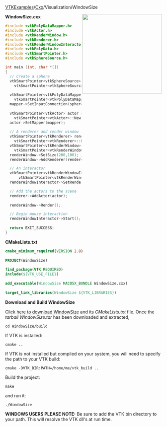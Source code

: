 [VTKExamples](Home)/[Cxx](Cxx)/Visualization/WindowSize

<img align="right" src="https://github.com/lorensen/VTKExamples/raw/master/Testing/Baseline/Visualization/TestWindowSize.png" width="256" />

**WindowSize.cxx**
```c++
#include <vtkPolyDataMapper.h>
#include <vtkActor.h>
#include <vtkRenderWindow.h>
#include <vtkRenderer.h>
#include <vtkRenderWindowInteractor.h>
#include <vtkPolyData.h>
#include <vtkSmartPointer.h>
#include <vtkSphereSource.h>

int main (int, char *[])
{
  // Create a sphere
  vtkSmartPointer<vtkSphereSource> sphereSource = 
    vtkSmartPointer<vtkSphereSource>::New();
    
  vtkSmartPointer<vtkPolyDataMapper> mapper = 
    vtkSmartPointer<vtkPolyDataMapper>::New();
  mapper->SetInputConnection(sphereSource->GetOutputPort());
  
  vtkSmartPointer<vtkActor> actor = 
    vtkSmartPointer<vtkActor>::New();
  actor->SetMapper(mapper);
  
  // A renderer and render window
  vtkSmartPointer<vtkRenderer> renderer = 
    vtkSmartPointer<vtkRenderer>::New();
  vtkSmartPointer<vtkRenderWindow> renderWindow = 
    vtkSmartPointer<vtkRenderWindow>::New();
  renderWindow->SetSize(200,100); //(width, height)
  renderWindow->AddRenderer(renderer);

  // An interactor
  vtkSmartPointer<vtkRenderWindowInteractor> renderWindowInteractor = 
      vtkSmartPointer<vtkRenderWindowInteractor>::New();
  renderWindowInteractor->SetRenderWindow(renderWindow);

  // Add the actors to the scene
  renderer->AddActor(actor);
  
  renderWindow->Render();

  // Begin mouse interaction
  renderWindowInteractor->Start();
  
  return EXIT_SUCCESS;
}
```
**CMakeLists.txt**
```cmake
cmake_minimum_required(VERSION 2.8)
 
PROJECT(WindowSize)
 
find_package(VTK REQUIRED)
include(${VTK_USE_FILE})
 
add_executable(WindowSize MACOSX_BUNDLE WindowSize.cxx)
 
target_link_libraries(WindowSize ${VTK_LIBRARIES})
```

**Download and Build WindowSize**

Click [here to download WindowSize](https://github.com/lorensen/VTKWikiExamplesTarballs/raw/master/WindowSize.tar) and its *CMakeLists.txt* file.
Once the *tarball WindowSize.tar* has been downloaded and extracted,
```
cd WindowSize/build 
```
If VTK is installed:
```
cmake ..
```
If VTK is not installed but compiled on your system, you will need to specify the path to your VTK build:
```
cmake -DVTK_DIR:PATH=/home/me/vtk_build ..
```
Build the project:
```
make
```
and run it:
```
./WindowSize
```
**WINDOWS USERS PLEASE NOTE:** Be sure to add the VTK bin directory to your path. This will resolve the VTK dll's at run time.

